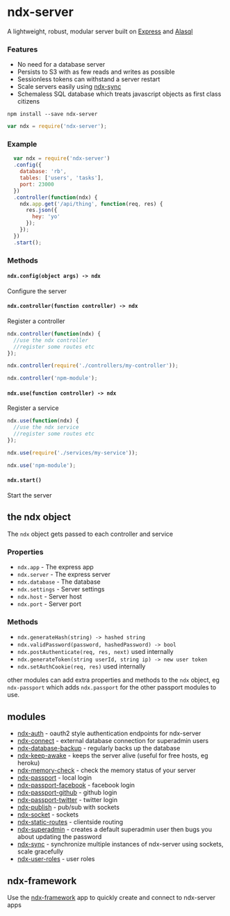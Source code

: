 # ndx-server 
A lightweight, robust, modular server built on [Express](http://expressjs.com/) and [Alasql](https://github.com/agershun/alasql)  

### Features
- No need for a database server
- Persists to S3 with as few reads and writes as possible
- Sessionless tokens can withstand a server restart
- Scale servers easily using [ndx-sync](https://github.com/ndxbxrme/ndx-sync)
- Schemaless SQL database which treats javascript objects as first class citizens

`npm install --save ndx-server`
```javascript
var ndx = require('ndx-server');
```
### Example

```javascript
  var ndx = require('ndx-server')
  .config({
    database: 'rb',
    tables: ['users', 'tasks'],
    port: 23000
  })
  .controller(function(ndx) {
    ndx.app.get('/api/thing', function(req, res) {
      res.json({
        hey: 'yo'
      });
    });
  })
  .start();
```
### Methods
<a name="methods"></a>
#### `ndx.config(object args) -> ndx`

Configure the server

#### `ndx.controller(function controller) -> ndx`

Register a controller
```javascript
ndx.controller(function(ndx) {
  //use the ndx controller
  //register some routes etc
});
```
```javascript
ndx.controller(require('./controllers/my-controller'));
```
```javascript
ndx.controller('npm-module');
```

#### `ndx.use(function controller) -> ndx`

Register a service
```javascript
ndx.use(function(ndx) {
  //use the ndx service
  //register some routes etc
});
```
```javascript
ndx.use(require('./services/my-service'));
```
```javascript
ndx.use('npm-module');
```

#### `ndx.start()`

Start the server

## the ndx object

The `ndx` object gets passed to each controller and service

### Properties

- `ndx.app` - The express app
- `ndx.server` - The express server
- `ndx.database` - The database
- `ndx.settings` - Server settings
- `ndx.host` - Server host
- `ndx.port` - Server port

### Methods

- `ndx.generateHash(string) -> hashed string`
- `ndx.validPassword(password, hashedPassword) -> bool`
- `ndx.postAuthenticate(req, res, next)` used internally
- `ndx.generateToken(string userId, string ip) -> new user token`
- `ndx.setAuthCookie(req, res)` used internally

other modules can add extra properties and methods to the `ndx` object, eg `ndx-passport` which adds `ndx.passport` for the other passport modules to use.

## modules

- [ndx-auth](https://github.com/ndxbxrme/ndx-auth) - oauth2 style authentication endpoints for ndx-server
- [ndx-connect](https://github.com/ndxbxrme/ndx-connect) - external database connection for superadmin users
- [ndx-database-backup](https://github.com/ndxbxrme/ndx-database-backup) - regularly backs up the database
- [ndx-keep-awake](https://github.com/ndxbxrme/ndx-keep-awake) - keeps the server alive (useful for free hosts, eg heroku)
- [ndx-memory-check](https://github.com/ndxbxrme/ndx-memory-check) - check the memory status of your server
- [ndx-passport](https://github.com/ndxbxrme/ndx-passport) - local login
- [ndx-passport-facebook](https://github.com/ndxbxrme/ndx-passport-facebook) - facebook login
- [ndx-passport-github](https://github.com/ndxbxrme/ndx-passport-github) - github login
- [ndx-passport-twitter](https://github.com/ndxbxrme/ndx-passport-twitter) - twitter login
- [ndx-publish](https://github.com/ndxbxrme/ndx-publish) - pub/sub with sockets
- [ndx-socket](https://github.com/ndxbxrme/ndx-socket) - sockets
- [ndx-static-routes](https://github.com/ndxbxrme/ndx-static-routes) - clientside routing
- [ndx-superadmin](https://github.com/ndxbxrme/ndx-superadmin) - creates a default superadmin user then bugs you about updating the password
- [ndx-sync](https://github.com/ndxbxrme/ndx-sync) - synchronize multiple instances of ndx-server using sockets, scale gracefully
- [ndx-user-roles](https://github.com/ndxbxrme/ndx-user-roles) - user roles

## ndx-framework

Use the [ndx-framework](https://github.com/ndxbxrme/ndx-framework) app to quickly create and connect to ndx-server apps
